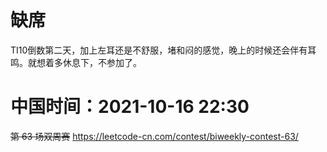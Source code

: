 
# 缺席

TI10倒数第二天，加上左耳还是不舒服，堵和闷的感觉，晚上的时候还会伴有耳鸣。就想着多休息下，不参加了。

# 中国时间：2021-10-16 22:30 

~~第 63 场双周赛~~ https://leetcode-cn.com/contest/biweekly-contest-63/

